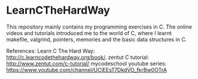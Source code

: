 # LearnCTheHardWay
This repository mainly contains my programming exercises in C. The online videos and tutorials introduced me to the world of C, where I learnt makefile, valgrind, pointers, memories and the basic data structures in C.


References:
Learn C The Hard Way: http://c.learncodethehardway.org/book/.
zentut C tutorial: http://www.zentut.com/c-tutorial/
mycodeschool youtube series: https://www.youtube.com/channel/UClEEsT7DkdVO_fkrBw0OTrA
